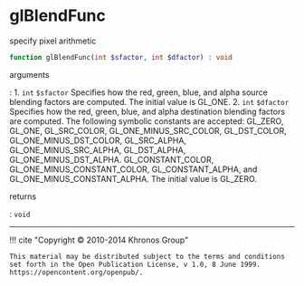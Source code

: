 # glBlendFunc
specify pixel arithmetic

```php
function glBlendFunc(int $sfactor, int $dfactor) : void
```

arguments

:    1. `int` `$sfactor` Specifies how the red, green, blue, and alpha source
    blending factors are computed. The initial value is
    <constant>GL_ONE</constant>.
    2. `int` `$dfactor` Specifies how the red, green, blue, and alpha destination
    blending factors are computed. The following symbolic constants are accepted:
    <constant>GL_ZERO</constant>, <constant>GL_ONE</constant>,
    <constant>GL_SRC_COLOR</constant>,
    <constant>GL_ONE_MINUS_SRC_COLOR</constant>,
    <constant>GL_DST_COLOR</constant>,
    <constant>GL_ONE_MINUS_DST_COLOR</constant>,
    <constant>GL_SRC_ALPHA</constant>,
    <constant>GL_ONE_MINUS_SRC_ALPHA</constant>,
    <constant>GL_DST_ALPHA</constant>,
    <constant>GL_ONE_MINUS_DST_ALPHA</constant>.
    <constant>GL_CONSTANT_COLOR</constant>,
    <constant>GL_ONE_MINUS_CONSTANT_COLOR</constant>,
    <constant>GL_CONSTANT_ALPHA</constant>, and
    <constant>GL_ONE_MINUS_CONSTANT_ALPHA</constant>. The initial value is
    <constant>GL_ZERO</constant>.

returns

:    `void` 

---
     

!!! cite "Copyright © 2010-2014 Khronos Group"

    This material may be distributed subject to the terms and conditions set forth in the Open Publication License, v 1.0, 8 June 1999. https://opencontent.org/openpub/.